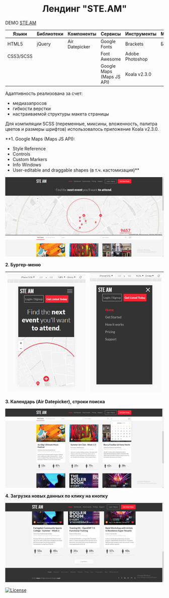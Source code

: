 <h1 align="center">Лендинг "STE.AM"</h1>

DEMO [STE.AM](https://zena86.github.io/ste-am/)

Языки    | Библиотеки |Компоненты    | Сервисы                   | Инструменты   |Методология|Прочие
---------|------------|--------------|---------------------------|---------------|-----------|-----------
HTML5    |jQuery      |Air Datepicker|Google Fonts               |Brackets       |БЭМ        |CSS flexbox
CSS3/SCSS|            |              |Font Awesome               |Adobe Photoshop|           |
&nbsp;   |            |              |Google Maps (Maps JS API)  |Koala v2.3.0   |           |

Адаптивность реализована за счет:
* медиазапросов
* гибкости верстки
* настраиваемой структуры макета страницы

Для компиляции SCSS (переменные, миксины, вложенность, палитра цветов и размеры шрифтов) использовалось приложение Koala v2.3.0.


**1. Google Maps (Maps JS API):
* Style Reference
* Controls
* Custom Markers
* Info Windows
* User-editable and draggable shapes (в т.ч. кастомизация)**

![Screenshort 1](/images/imgreadme/screen-main.png)

**2. Бургер-меню**

![Screenshort 1](/images/imgreadme/screen-menu1.png)|![Screenshort 1](/images/imgreadme/screen-menu2.png)
----------------------------------------------------|----------------------------------------------------

**3. Календарь (Air Datepicker), строки поиска**

![Screenshort 1](/images/imgreadme/screen-search.png)


**4. Загрузка новых данных по клику на кнопку**

![Screenshort 1](/images/imgreadme/screen-load.png)


[![License](https://img.shields.io/badge/License-Apache%202.0-blue.svg)](https://opensource.org/licenses/Apache-2.0)
